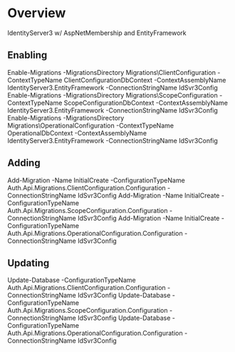 ﻿# Overview
IdentityServer3 w/ AspNetMembership and EntityFramework

## Enabling
Enable-Migrations -MigrationsDirectory Migrations\ClientConfiguration -ContextTypeName ClientConfigurationDbContext -ContextAssemblyName IdentityServer3.EntityFramework -ConnectionStringName IdSvr3Config
Enable-Migrations -MigrationsDirectory Migrations\ScopeConfiguration -ContextTypeName ScopeConfigurationDbContext -ContextAssemblyName IdentityServer3.EntityFramework -ConnectionStringName IdSvr3Config
Enable-Migrations -MigrationsDirectory Migrations\OperationalConfiguration -ContextTypeName OperationalDbContext -ContextAssemblyName IdentityServer3.EntityFramework -ConnectionStringName IdSvr3Config

## Adding
Add-Migration -Name InitialCreate -ConfigurationTypeName Auth.Api.Migrations.ClientConfiguration.Configuration -ConnectionStringName IdSvr3Config
Add-Migration -Name InitialCreate -ConfigurationTypeName Auth.Api.Migrations.ScopeConfiguration.Configuration -ConnectionStringName IdSvr3Config
Add-Migration -Name InitialCreate -ConfigurationTypeName Auth.Api.Migrations.OperationalConfiguration.Configuration -ConnectionStringName IdSvr3Config

## Updating
Update-Database -ConfigurationTypeName Auth.Api.Migrations.ClientConfiguration.Configuration -ConnectionStringName IdSvr3Config
Update-Database -ConfigurationTypeName Auth.Api.Migrations.ScopeConfiguration.Configuration -ConnectionStringName IdSvr3Config
Update-Database -ConfigurationTypeName Auth.Api.Migrations.OperationalConfiguration.Configuration -ConnectionStringName IdSvr3Config

